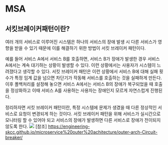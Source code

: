 # MSA

## 서킷브레이커패턴이란?

여러 개의 서비스로 이루어진 시스템은 하나의 서비스의 장애 발생 시 다른 서비스가 영향을 받을 수 있기 때문에 이를 해결하기 위한 방법이 서킷 브레이커 패턴이다. 

예를 들어 서비스 A에서 서비스 B를 호출하면, 서비스 B가 장애가 발생한 경우 서비스 A에서는 계속 대기하는 상황이 발생할 수 있다. 이런 상황에서는 사용자가 시스템이 느려졌다고 생각할 수 있다. 서킷 브레이커 패턴은 이런 상황에서 서비스 B에 대해 실패 횟수가 특정 임계 값을 넘으면 차단기가 작동해 서비스를 호출하는 것을 실패하게 만든다. 이후 폴백처리를 설정해 놓으면 서비스 A에서는 서비스 B의 장애가 복구되었을 때 호출을 정상화하고 이때 서비스 A를 사용하는 사용자는 장애인지 모르게 자연스럽게 진행된다. 

정리하자면 서킷 브레이커 패턴이란, 특정 시스템에 문제가 생겼을 때 다른 정상적인 서비스로 요청이 변경되게 하는 것이다. 서킷 브레이커 패턴을 위해 서비스가 실시간으로 모니터링 할 수 있어야 되고 서비스의 장애가 발생하면 다른 서비스로 장애가 전이되지 않도록 한다.
![](https://engineering-skcc.github.io/assets/images/MSA2.21.png)
[참조] https://engineering-skcc.github.io/microservice%20outer%20achitecture/outer-arch-Circuit-breaker/
